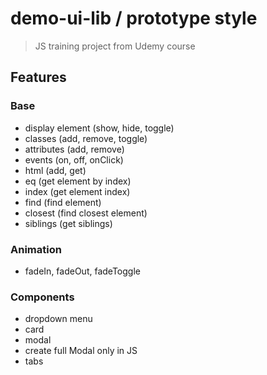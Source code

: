 # demo-ui-lib / prototype style

> JS training project from Udemy course

## Features

### Base

- display element (show, hide, toggle)
- classes (add, remove, toggle)
- attributes (add, remove)
- events (on, off, onClick)
- html (add, get)
- eq (get element by index)
- index (get element index)
- find (find element)
- closest (find closest element)
- siblings (get siblings)

### Animation

- fadeIn, fadeOut, fadeToggle

### Components

- dropdown menu
- card
- modal
- create full Modal only in JS
- tabs
